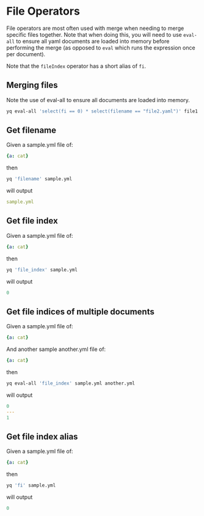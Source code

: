 # File Operators

File operators are most often used with merge when needing to merge specific files together. Note that when doing this, you will need to use `eval-all` to ensure all yaml documents are loaded into memory before performing the merge (as opposed to `eval` which runs the expression once per document).

Note that the `fileIndex` operator has a short alias of `fi`.

## Merging files
Note the use of eval-all to ensure all documents are loaded into memory.
```bash
yq eval-all 'select(fi == 0) * select(filename == "file2.yaml")' file1.yaml file2.yaml
```

## Get filename
Given a sample.yml file of:
```yaml
{a: cat}
```
then
```bash
yq 'filename' sample.yml
```
will output
```yaml
sample.yml
```

## Get file index
Given a sample.yml file of:
```yaml
{a: cat}
```
then
```bash
yq 'file_index' sample.yml
```
will output
```yaml
0
```

## Get file indices of multiple documents
Given a sample.yml file of:
```yaml
{a: cat}
```
And another sample another.yml file of:
```yaml
{a: cat}
```
then
```bash
yq eval-all 'file_index' sample.yml another.yml
```
will output
```yaml
0
---
1
```

## Get file index alias
Given a sample.yml file of:
```yaml
{a: cat}
```
then
```bash
yq 'fi' sample.yml
```
will output
```yaml
0
```

